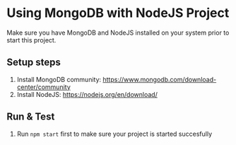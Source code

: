 # Using MongoDB with NodeJS Project
Make sure you have MongoDB and NodeJS installed on your system prior to start this project. 

## Setup steps
1. Install MongoDB community: https://www.mongodb.com/download-center/community
2. Install NodeJS: https://nodejs.org/en/download/

## Run & Test
1. Run `npm start` first to make sure your project is started succesfully

